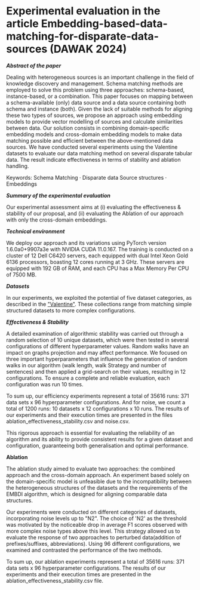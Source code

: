 # Experimental evaluation in the article Embedding-based-data-matching-for-disparate-data-sources (DAWAK 2024)

***Abstract of the paper***

Dealing with heterogeneous sources is an important challenge in the field of knowledge discovery and management. Schema matching methods are employed to solve this problem using three approaches: schema-based, instance-based, or a combination. This paper focuses on mapping between a schema-available (only) data source and a data source containing both schema and instance (both). Given the lack of suitable methods for aligning these two types of sources, we propose an approach using embedding models to provide vector modelling of sources and calculate similarities between data. Our solution consists in combining domain-specific embedding models and cross-domain embedding models to make data matching possible and efficient between the above-mentioned data sources.
We have conducted several experiments using the Valentine datasets to evaluate our data matching method on several disparate tabular data. The result indicate effectiveness in terms of stability and ablation handling.

Keywords: Schema Matching · Disparate data Source structures · Embeddings

***Summary of the experimental evaluation***

Our experimental assessment aims at (i) evaluating the effectiveness & stability of our proposal, and (ii) evaluating the Ablation of our approach with only the cross-domain embeddings.

***Technical environment***

We deploy our approach and its variations using PyTorch version 1.6.0a0+9907a3e with NVIDIA CUDA 11.0.167. The training is conducted on a cluster of 12 Dell C6420 servers, each equipped with dual Intel Xeon Gold 6136 processors, boasting 12 cores running at 3 GHz. These servers are equipped with 192 GB of RAM, and each CPU has a Max Memory Per CPU of 7500 MB.


***Datasets***

In our experiments, we exploited the potential of five dataset categories, as described in the ["Valentine"](https://zenodo.org/records/5084605). These collections range from matching simple structured datasets to more complex configurations. 


***Effectiveness & Stability***

A detailed examination of algorithmic stability was carried out through a random selection of 10 unique datasets, which were then tested in several configurations of different hyperparameter values. Random walks have an impact on graphs projection and may affect performance. We focused on three important hyperparameters that influence the generation of random walks in our algorithm (walk length, walk Strategy and number of sentences) and then applied a grid-search on their values, resulting in 12 configurations. To ensure a complete and reliable evaluation, each configuration was run 10 times.

To sum up, our efficiency experiments represent a total of 35616 runs: 371 data sets x 96 hyperparameter configurations. 
And for noise, we count a total of 1200 runs: 10 datasets x 12 configurations x 10 runs.
The results of our experiments and their execution times are presented in the files ablation_effectiveness_stability.csv and noise.csv.

This rigorous approach is essential for evaluating the reliability of an algorithm
and its ability to provide consistent results for a given dataset and configuration,
guaranteeing both generalisation and optimal performance.

**Ablation**

The ablation study aimed to evaluate two approaches: the combined approach and the cross-domain approach. An experiment based solely on the domain-specific model is unfeasible due to the incompatibility between the heterogeneous structures of the datasets and the requirements of the EMBDI algorithm, which is designed for aligning comparable data structures.

Our experiments were conducted on different categories of datasets, incorporating noise levels up to "N2". The choice of 'N2' as the threshold was motivated by the noticeable drop in average F1 scores observed with more complex noise types above this level. This strategy allowed us to evaluate the response of two approaches to perturbed data(addition of prefixes/suffixes, abbreviations). Using 96 different configurations, we examined and contrasted the performance of the two methods. 

To sum up, our ablation experiments represent a total of 35616 runs: 371 data sets x 96 hyperparameter configurations. 
The results of our experiments and their execution times are presented in the  ablation_effectiveness_stability.csv file.
